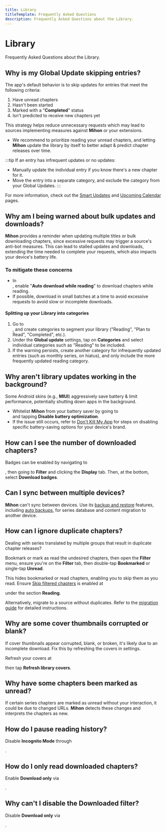 ```yaml
---
title: Library
titleTemplate: Frequently Asked Questions
description: Frequently Asked Questions about the Library.
---
```


# Library
Frequently Asked Questions about the Library.

## Why is my Global Update skipping entries?
The app's default behavior is to skip updates for entries that meet the following criteria:

1. Have unread chapters
1. Hasn't been started
1. Marked with a "**Completed**" status
1. Isn't predicted to receive new chapters yet

This strategy helps reduce unnecessary requests which may lead to sources implementing measures against **Mihon** or your extensions.
* We recommend to prioritize reading your unread chapters, and letting **Mihon** update the library by itself to better adapt & predict chapter releases over time.

:::tip
If an entry has infrequent updates or no updates:
* Manually update the individual entry if you know there's a new chapter for it.
* Move the entry into a separate category, and exclude the category from your Global Updates.
:::

For more information, check out the [Smart Updates](/docs/faq/updates/smart) and [Upcoming Calendar](/docs/faq/updates/upcoming) pages.

## Why am I being warned about bulk updates and downloads?
**Mihon** provides a reminder when updating multiple titles or bulk downloading chapters, since excessive requests may trigger a source's anti-bot measures.
This can lead to stalled updates and downloads, extending the time needed to complete your requests, which also impacts your device's battery life.
### To mitigate these concerns
* In <nav to="downloads">, enable "**Auto download while reading**" to download chapters while reading.
* If possible, download in small batches at a time to avoid excessive requests to avoid slow or incomplete downloads.

#### Splitting up your Library into categories
1. Go to <nav to="library">, and create categories to segment your library ("Reading", "Plan to Read", "Completed", etc.).
1. Under the **Global update** settings, tap on **Categories** and select individual categories such as "Reading" to be included.
1. If the warning persists, create another category for infrequently updated entries (such as monthly series, on hiatus), and only include the more frequently updated reading category.

## Why aren't library updates working in the background?
Some Android skins (e.g., **MIUI**) aggressively save battery & limit performance, potentially shutting down apps in the background.
* Whitelist **Mihon** from your battery saver by going to <nav to="advanced"> and tapping **Disable battery optimization**.
* If the issue still occurs, refer to [Don't Kill My App](https://dontkillmyapp.com/) for steps on disabling specific battery-saving options for your device's brand.

## How can I see the number of downloaded chapters?
Badges can be enabled by navigating to <nav to="main_library">, then going to **Filter** and clicking the **Display** tab.
Then, at the bottom, select **Download badges**.

## Can I sync between multiple devices?
**Mihon** can't sync between devices.
Use its [backup and restore](/docs/guides/backups) features, including [auto backups](/docs/guides/backups#enabling-automatic-backups), for series database and content migration to another device.

## How can I ignore duplicate chapters?
Dealing with series translated by multiple groups that result in duplicate chapter releases?

Bookmark or mark as read the undesired chapters, then open the **Filter** menu, ensure you're on the **Filter** tab, then double-tap **Bookmarked** or single-tap **Unread**.

This hides bookmarked or read chapters, enabling you to skip them as you read.
Ensure [Skip filtered chapters](/docs/guides/reader-settings#skip-filtered-chapters) is enabled at <nav to="reader"> under the section **Reading**.

Alternatively, migrate to a source without duplicates.
Refer to the [migration guide](/docs/guides/source-migration) for detailed instructions.

## Why are some cover thumbnails corrupted or blank?
If cover thumbnails appear corrupted, blank, or broken, it's likely due to an incomplete download. Fix this by refreshing the covers in settings.

Refresh your covers at <nav to="advanced"> then tap **Refresh library covers**.

## Why have some chapters been marked as unread?
If certain series chapters are marked as unread without your interaction, it could be due to changed URLs.
**Mihon** detects these changes and interprets the chapters as new.

## How do I pause reading history?
Disable **Incognito Mode** through <nav to="incognito-mode">.

## How do I only read downloaded chapters?
Enable **Download only** via <nav to="downloaded-only">.

## Why can't I disable the Downloaded filter?
Disable **Download only** via <nav to="downloaded-only">.

